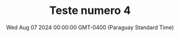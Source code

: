 ---
title: Teste numero 4
date: Wed Aug 07 2024 00:00:00 GMT-0400 (Paraguay Standard Time)
price: 34
portion: 2
rating: NaN
acompanhamentos: Arroz,Batata Frita
rating_carne: 3
rating_molho: 3
rating_acompanhamentos: 2
rating_maisvalia: 2
rating_restaurant: 2
description: undefined
images: [http://res.cloudinary.com/boloko/image/upload/v1725328685/furushow5/parmegianologo/6HJhvf7_-_Imgur_bqn5v5.gif,http://res.cloudinary.com/boloko/image/upload/v1725328686/furushow5/parmegianologo/Blink-Bootanimation_-_Copy_rgsbtq.gif,http://res.cloudinary.com/boloko/image/upload/v1725328693/furushow5/parmegianologo/aCMKvsV_-_Imgur_remox6.gif]
---